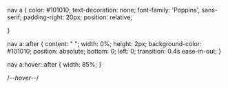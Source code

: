 nav a {
    color: #101010;
    text-decoration: none;
    font-family: 'Poppins', sans-serif;
    padding-right: 20px;
    position: relative;
    
}

nav a::after {
    content: " ";
    width: 0%;
    height: 2px;
    background-color: #101010;
    position: absolute;
    bottom: 0;
    left: 0;
    transition: 0.4s ease-in-out;
}

nav a:hover::after {
    width: 85%;
}

/*--hover--*/

